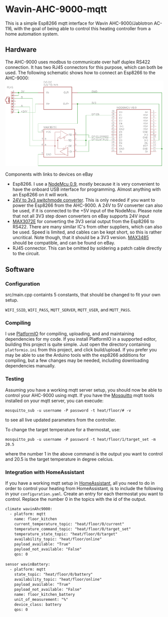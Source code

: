 # Wavin-AHC-9000-mqtt
This is a simple Esp8266 mqtt interface for Wavin AHC-9000/Jablotron AC-116, with the goal of being able to control this heating controller from a home automation system.

## Hardware
The AHC-9000 uses modbus to communicate over half duplex RS422 connection. It has two RJ45 connectors for this purpose, which can both be used. 
The following schematic shows how to connect an Esp8266 to the AHC-9000:
![Schematic](/electronics/schematic.png)

Components with links to devices on eBay
* Esp8266. I use a [NodeMcu 0.9](https://www.ebay.com/itm/NEW-Version-NodeMcu-Lua-ESP8266-CH340-WIFI-Internet-Development-Board-Module/311413475392?epid=502141093&hash=item4881b08840:g:-IEAAOSw-YVXldDM), mostly because it is very convenient to have the onboard USB interface for programming. Almost anything with an Esp8266 on it will work.
* [24V to 3v3 switchmode converter](https://www.ebay.com/itm/DC-Buck-24V-12V-9V-to-3-3V-3A-Step-Down-Converter-Voltage-Regulator-Power-Module/173494900654?hash=item28651a17ae:g:688AAOSwL1hbgY62). This is only needed if you want to power the Esp8266 from the AHC-9000. A 24V to 5V converter can also be used, if it is connected to the +5V input of the NodeMcu. Please note that not all 3V3 step down converters on eBay supports 24V input
* [MAX3072E](https://www.maximintegrated.com/en/products/interface/transceivers/MAX3072E.html) for converting the 3V3 serial output from the Esp8266 to RS422. There are many similar IC's from other suppliers, which can also be used. Speed is limited, and cables can be kept short, so this is rather uncritical. Note though, that it should be a 3V3 version. [MAX3485](https://www.ebay.com/itm/5pcs-MAX3485CPA-DIP-DIP-8-MAX3485-3-3V-Powered-Transceiver-new/400985402735?hash=item5d5c97ad6f:g:WS4AAOSwGvhT43se) should be compatible, and can be found on eBay.
* RJ45 connector. This can be omitted by soldering a patch cable directly to the circuit.

## Software

### Configuration
src/main.cpp containts 5 constants, that should be changed to fit your own setup.

`WIFI_SSID`, `WIFI_PASS`, `MQTT_SERVER`, `MQTT_USER`, and `MQTT_PASS`.

### Compiling
I use [PlatformIO](https://platformio.org/) for compiling, uploading, and and maintaining dependencies for my code. If you install PlatformIO in a supported editor, building this project is quite simple. Just open the directory containing `platformio.ini` from this project, and click build/upload. If you prefer you may be able to use the Arduino tools with the esp8266 additions for compiling, but a few changes may be needed, including downloading dependencies manually.

### Testing
Assuming you have a working mqtt server setup, you should now be able to control your AHC-9000 using mqtt. If you have the [Mosquitto](https://mosquitto.org/) mqtt tools installed on your mqtt server, you can execude:
```
mosquitto_sub -u username -P password -t heat/floor/# -v
```
to see all live updated parameters from the controller.

To change the target temperature for a thermostat, use:
```
mosquitto_pub -u username -P password -t heat/floor/1/target_set -m 20.5
```
where the number 1 in the above command is the output you want to control and 20.5 is the target temperature in degree celcius.

### Integration with HomeAssistant
If you have a working mqtt setup in [HomeAssistant](https://home-assistant.io/), all you need to do in order to control your heating from HomeAssistant, is to include the following in your `configuration.yaml`. Create an entry for each thermostat you want to control. Replace the number 0 in the topics with the id of the output.
```
climate wavinAhc9000:
  - platform: mqtt
    name: floor_kitchen
    current_temperature_topic: "heat/floor/0/current"
    temperature_command_topic: "heat/floor/0/target_set"
    temperature_state_topic: "heat/floor/0/target"
    availability_topic: "heat/floor/online"
    payload_available: "True"
    payload_not_available: "False"
    qos: 0

sensor wavinBattery:
  - platform: mqtt
    state_topic: "heat/floor/0/battery"
    availability_topic: "heat/floor/online"
    payload_available: "True"
    payload_not_available: "False"
    name: floor_kitchen_battery
    unit_of_measurement: "%"
    device_class: battery
    qos: 0
```
